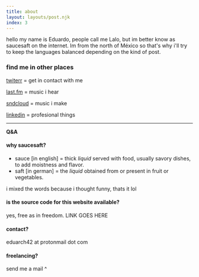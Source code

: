 ```yaml
---
title: about
layout: layouts/post.njk
index: 3
---
```


hello my name is Eduardo, people call me Lalo, but im better know as saucesaft on the internet. Im from the north of México so that's why i'll try to keep the languages balanced depending on the kind of post.

### find me in other places

[twiterr](https://twitter.com/saucesaft) = get in contact with me

[last.fm](https://www.last.fm/user/saucesaft) = music i hear

[sndcloud](https://soundcloud.com/saucesaft) = music i make

[linkedin](https://www.linkedin.com/in/eduardo-hern%C3%A1ndez-valdez-112ba1254/) = profesional things

---

**Q&A**

#### why saucesaft?
- sauce [in english] = thick _liquid_ served with food, usually savory dishes, to add moistness and flavor.
- saft [in german] = the _liquid_ obtained from or present in fruit or vegetables.

i mixed the words because i thought funny, thats it lol

#### is the source code for this website available?
yes, free as in freedom. LINK GOES HERE

#### contact?
eduarch42 at protonmail dot com

#### freelancing?
send me a mail ^